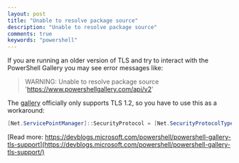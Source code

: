```yaml
---
layout: post
title: "Unable to resolve package source"
description: "Unable to resolve package source"
comments: true
keywords: "powershell"
---
```

If you are running an older version of TLS and try to interact with the PowerShell Gallery you may see error messages like:
> WARNING: Unable to resolve package source 'https://www.powershellgallery.com/api/v2'

The [gallery](https://www.powershellgallery.com/) officially only supports TLS 1.2, so you have to use this as a workaround:

```PowerShell
[Net.ServicePointManager]::SecurityProtocol = [Net.SecurityProtocolType]::Tls12 
```

[Read more: https://devblogs.microsoft.com/powershell/powershell-gallery-tls-support](https://devblogs.microsoft.com/powershell/powershell-gallery-tls-support/)
